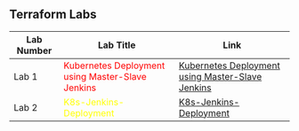 
## Terraform Labs

| Lab Number | Lab Title                                                                 | Link                                                                                                    |
|------------|---------------------------------------------------------------------------|---------------------------------------------------------------------------------------------------------|
| Lab 1    | <span style="color: red;">Kubernetes Deployment using Master-Slave Jenkins</span> | [ Kubernetes Deployment using Master-Slave Jenkins](https://github.com/gAhmedg/ivolve-traning/tree/main/jenkins/lab1) |
| Lab 2    | <span style="color: yellow;">K8s-Jenkins-Deployment</span> | [K8s-Jenkins-Deployment ](https://github.com/gAhmedg/ivolve-traning/tree/main/jenkins/lab2) |
